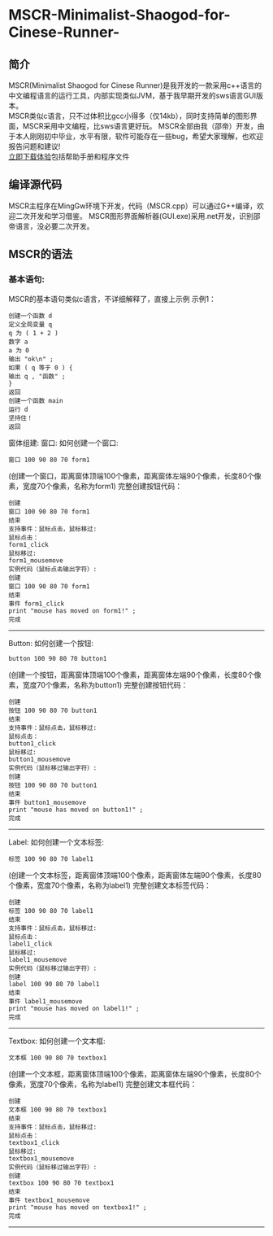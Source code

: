 # MSCR-Minimalist-Shaogod-for-Cinese-Runner-
## 简介
MSCR(Minimalist Shaogod for Cinese Runner)是我开发的一款采用c++语言的中文编程语言的运行工具，内部实现类似JVM，基于我早期开发的sws语言GUI版本。<br/> MSCR类似c语言，只不过体积比gcc小得多（仅14kb），同时支持简单的图形界面，MSCR采用中文编程，比sws语言更好玩。 MSCR全部由我（邵帝）开发，由于本人刚刚初中毕业，水平有限，软件可能存在一些bug，希望大家理解，也欢迎报告问题和建议!<br/>
[立即下载体验](https://github.com/Shaoqirui/MSCR-Minimalist-Shaogod-for-Cinese-Runner-/releases/tag/1)包括帮助手册和程序文件<br/>
## 编译源代码
MSCR主程序在MingGw环境下开发，代码（MSCR.cpp）可以通过G++编译，欢迎二次开发和学习借鉴。
MSCR图形界面解析器(GUI.exe)采用.net开发，识别邵帝语言，没必要二次开发。
## MSCR的语法
### 基本语句:
MSCR的基本语句类似c语言，不详细解释了，直接上示例
示例1：
 ```
创建一个函数 d
定义全局变量 q
q 为 ( 1 + 2 )
数字 a
a 为 0
输出 "ok\n" ;
如果 ( q 等于 0 ) {
输出 q , "函数" ;
}
返回
创建一个函数 main
运行 d
坚持住！
返回

 ```
窗体组建:
窗口:
如何创建一个窗口:
 ```
窗口 100 90 80 70 form1
 ```
(创建一个窗口，距离窗体顶端100个像素，距离窗体左端90个像素，长度80个像素，宽度70个像素，名称为form1)
完整创建按钮代码：
 ```
创建   
窗口 100 90 80 70 form1
结束
支持事件：鼠标点击，鼠标移过:
鼠标点击：
form1_click
鼠标移过:
form1_mousemove
实例代码（鼠标点击输出字符）:
创建   
窗口 100 90 80 70 form1
结束
事件 form1_click
print "mouse has moved on form1!" ;
完成
 ```
-----------------------
Button:
如何创建一个按钮:
 ```
button 100 90 80 70 button1
 ```
(创建一个按钮，距离窗体顶端100个像素，距离窗体左端90个像素，长度80个像素，宽度70个像素，名称为button1)
完整创建按钮代码：
 ```
创建   
按钮 100 90 80 70 button1
结束
支持事件：鼠标点击，鼠标移过:
鼠标点击：
button1_click
鼠标移过:
button1_mousemove
实例代码（鼠标移过输出字符）:
创建   
按钮 100 90 80 70 button1
结束
事件 button1_mousemove
print "mouse has moved on button1!" ;
完成
 ```
-----------------------
Label:
如何创建一个文本标签:
 ```
标签 100 90 80 70 label1
 ```
(创建一个文本标签，距离窗体顶端100个像素，距离窗体左端90个像素，长度80个像素，宽度70个像素，名称为label1)
完整创建文本标签代码：
 ```
创建   
标签 100 90 80 70 label1
结束
支持事件：鼠标点击，鼠标移过:
鼠标点击：
label1_click
鼠标移过:
label1_mousemove
实例代码（鼠标移过输出字符）:
创建   
label 100 90 80 70 label1
结束
事件 label1_mousemove
print "mouse has moved on label1!" ;
完成
 ```
-----------------------
Textbox:
如何创建一个文本框:
 ```
文本框 100 90 80 70 textbox1
 ```
(创建一个文本框，距离窗体顶端100个像素，距离窗体左端90个像素，长度80个像素，宽度70个像素，名称为label1)
完整创建文本框代码：

 ```
创建   
文本框 100 90 80 70 textbox1
结束
支持事件：鼠标点击，鼠标移过:
鼠标点击：
textbox1_click
鼠标移过:
textbox1_mousemove
实例代码（鼠标移过输出字符）:
创建   
textbox 100 90 80 70 textbox1
结束
事件 textbox1_mousemove
print "mouse has moved on textbox1!" ;
完成
 ```
-----------------------

